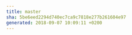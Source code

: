 ```yaml
---
title: master
sha: 5be6eed2294d740ec7ca9c7818e277b261604e97
generated: 2018-09-07 10:09:11 +0200
---
```

